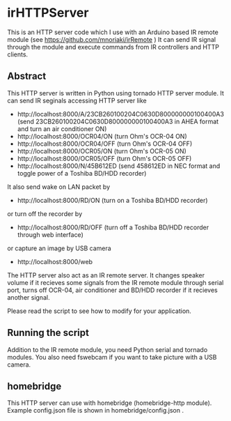 # irHTTPServer
This is an HTTP server code which I use with an Arduino based IR remote module (see https://github.com/mnoriaki/irRemote )
It can send IR signal through the module and execute commands from IR controllers and HTTP clients.

## Abstract
This HTTP server is written in Python using tornado HTTP server module. It can send IR seginals accessing HTTP server like
- http://localhost:8000/A/23CB260100204C0630D800000000100400A3  (send 23CB260100204C0630D800000000100400A3 in AHEA format and turn an air conditioner ON)
- http://localhost:8000/OCR04/ON  (turn Ohm's OCR-04 ON)
- http://localhost:8000/OCR04/OFF  (turn Ohm's OCR-04 OFF)
- http://localhost:8000/OCR05/ON  (turn Ohm's OCR-05 ON)
- http://localhost:8000/OCR05/OFF  (turn Ohm's OCR-05 OFF)
- http://localhost:8000/N/45B612ED  (send 458612ED in NEC format and toggle power of a Toshiba BD/HDD recorder)

It also send wake on LAN packet by
- http://localhost:8000/RD/ON (turn on a Toshiba BD/HDD recorder)

or turn off the recorder by 
- http://localhost:8000/RD/OFF (turn off a Toshiba BD/HDD recorder through web interface)

or capture an image by USB camera
- http://localhost:8000/web

The HTTP server also act as an IR remote server. 
It changes speaker volume if it recieves some signals from the IR remote module through serial port, 
turns off OCR-04, air conditioner and BD/HDD recorder if it recieves another signal.

Please read the script to see how to modify for your application.

## Running the script
Addition to the IR remote module, you need Python serial and tornado modules. 
You also need fswebcam if you want to take picture with a USB camera.

## homebridge
This HTTP server can use with homebridge (homebridge-http module). 
Example config.json file is shown in homebridge/config.json .
